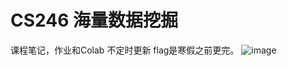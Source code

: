 # CS246 海量数据挖掘 
课程笔记，作业和Colab 不定时更新 flag是寒假之前更完。
![image](https://github.com/copyrosicky/CS246/images/1636686461.jpg)
